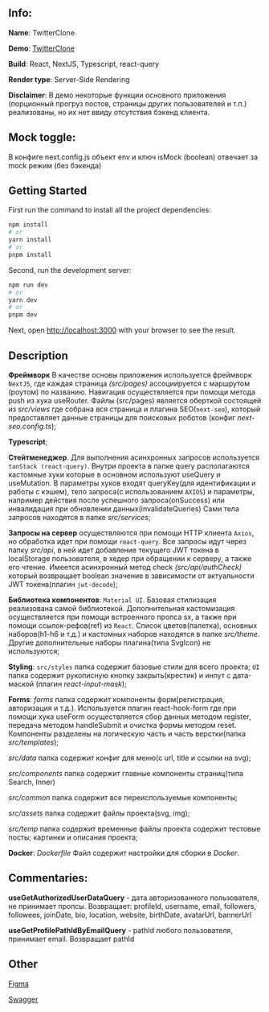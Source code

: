 ## Info:

**Name**: TwitterClone

**Demo**: [TwitterClone](https://twitter-clone-frontend-eta.vercel.app/)

**Build**: React, NextJS, Typescript, react-query

**Render type**: Server-Side Rendering

**Disclaimer**: В демо некоторые функции основного приложения (порционный прогруз постов, страницы других пользователей и т.п.) реализованы, но их нет ввиду отсутствия бэкенд клиента.

## Mock toggle:

В конфиге next.config.js объект env и ключ isMock (boolean) отвечает за mock режим (без бэкенда)



## Getting Started

First run the command to install all the project dependencies:

```bash
npm install
# or
yarn install
# or
pnpm install
```

Second, run the development server:

```bash
npm run dev
# or
yarn dev
# or
pnpm dev
```

Next, open [http://localhost:3000](http://localhost:3000) with your browser to see the result.

## Description

**Фреймворк** В качестве основы приложения используется фреймворк `NextJS`, где каждая страница *(src/pages)* ассоциируется с маршрутом (роутом) по названию. Навигация осуществляется при помощи метода push из хука useRouter. Файлы (src/pages) является оберткой состоящей из *src/views* где собрана вся страница и плагина SEO(`next-seo`), который предоставляет данные страницы для поисковых роботов (конфиг *next-seo.config.ts*);

**Typescript**;

**Стейтменеджер**. Для выполнения асинхронных запросов используется `tanStack (react-query)`. Внутри проекта в папке query располагаются кастомные хуки которые в основном используют useQuery и useMutation. В параметры хуков входят queryKey(для идентификации и работы с кэшем), тело запроса(с использованием `AXIOS`) и параметры, например действия после успешного запроса(onSuccess) или инвалидация при обновлении данных(invalidateQueries) Сами тела запросов находятся в папке *src/services*;

**Запросы на сервер** осуществляются при помощи HTTP клиента `Axios`, но обработка идет при помощи `react-query`. Все запросы идут через папку *src/api*, в ней идет добавление текущего JWT токена в localStorage пользователя, в хедер при обращении к серверу, а также его чтение. Имеется асинхронный метод check *(src/api/authCheck)* который возвращает boolean значение в зависимости от актуальности JWT токена(плагин `jwt-decode`);

**Библиотека компонентов**: `Material UI`. Базовая стилизация реализована самой библиотекой. Дополнительная кастомизация осуществляется при помощи встроенного пропса sx, а также при помощи ссылок-рефов(ref) из `React`. Список цветов(палетка), основных наборов(h1-h6 и т.д.) и кастомных наборов находятся в папке *src/theme*. Другие дополнительные наборы плагина(типа SvgIcon) не используются;

**Styling**: `src/styles` папка содержит базовые стили для всего проекта; `UI` папка содержит рукописную кнопку закрыть(крестик) и инпут с дата-маской (плагин *react-input-mask*);

**Forms**: *forms* папка содержит компоненты форм(регистрация, авторизация и т.д.). Используется плагин react-hook-form где при помощи хука useForm осуществляется сбор данных методом register, передача методом handleSubmit и очистка формы методом reset. Компоненты разделены на логическую часть и часть верстки(папка *src/templates*);

*src/data* папка содержит конфиг для меню(с url, title и ссылки на svg);

*src/components* папка содержит главные компоненты страниц(типа Search, Inner)

*src/common* папка содержит все переиспользуемые компоненты;

*src/assets* папка содержит файлы проекта(svg, img);

*src/temp* папка содержит временные файлы проекта содержит тестовые посты; картинки и описания проекта;

**Docker**: *Dockerfile* Файл содержит настройки для сборки в *Docker*.

## Commentaries:

**useGetAuthorizedUserDataQuery** - дата авторизованного пользователя, не принимает пропсы. Возвращает: profileId, username, email, followers, followees, joinDate, bio, location, website, birthDate, avatarUrl, bannerUrl

**useGetProfilePathIdByEmailQuery** - pathId любого пользователя, принимает email. Возвращает pathId

## Other

[Figma](https://www.figma.com/file/nAWnZ0tbREj1erZ0e6nFsz/UI-Twitter-Web-(Community)?type=design&node-id=0-1&mode=design&t=jA0h6EaNIdxqmBSW-0)

[Swagger](http://localhost:8080/swagger-ui.html)